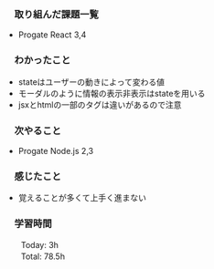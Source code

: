 ### 　取り組んだ課題一覧  
* Progate React 3,4
### 　わかったこと
* stateはユーザーの動きによって変わる値
* モーダルのように情報の表示非表示はstateを用いる
* jsxとhtmlの一部のタグは違いがあるので注意
### 　次やること
* Progate Node.js 2,3
### 　感じたこと
* 覚えることが多くて上手く進まない
### 　学習時間
　　Today: 3h  
　　Total: 78.5h 
